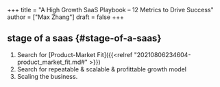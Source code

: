 +++
title = "A High Growth SaaS Playbook – 12 Metrics to Drive Success"
author = ["Max Zhang"]
draft = false
+++

## stage of a saas {#stage-of-a-saas}

1.  Search for [Product-Market Fit]({{<relref "20210806234604-product_market_fit.md#" >}})
2.  Search for repeatable & scalable & profittable growth model
3.  Scaling the business.